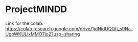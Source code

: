 # ProjectMINDD

Link for the colab:
https://colab.research.google.com/drive/1jdNidUQQtj_s9Na-UgoWKULlxMMO7jo2?usp=sharing
